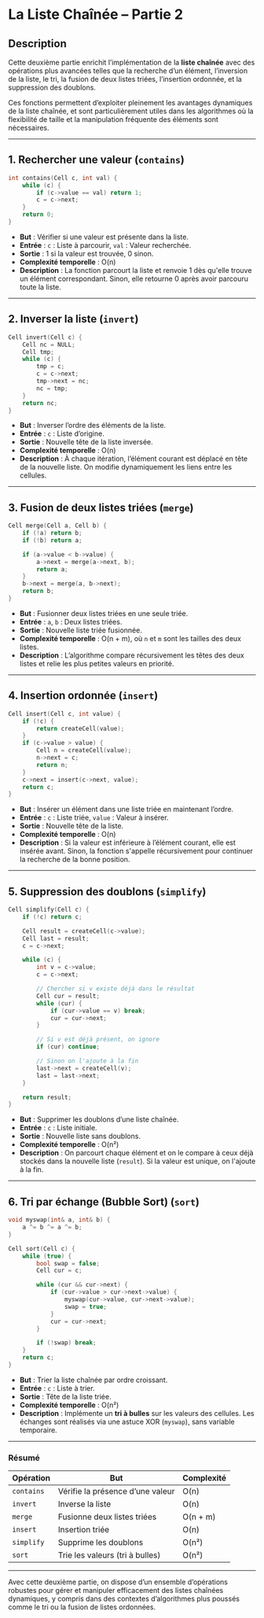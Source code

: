 # La Liste Chaînée – Partie 2

## Description

Cette deuxième partie enrichit l’implémentation de la **liste chaînée** avec des opérations plus avancées telles que la recherche d’un élément, l’inversion de la liste, le tri, la fusion de deux listes triées, l’insertion ordonnée, et la suppression des doublons.

Ces fonctions permettent d’exploiter pleinement les avantages dynamiques de la liste chaînée, et sont particulièrement utiles dans les algorithmes où la flexibilité de taille et la manipulation fréquente des éléments sont nécessaires.

---

## 1. Rechercher une valeur (`contains`)

```c
int contains(Cell c, int val) {
    while (c) {
        if (c->value == val) return 1;
        c = c->next;
    }
    return 0;
}
````

* **But** : Vérifier si une valeur est présente dans la liste.
* **Entrée** : `c` : Liste à parcourir, `val` : Valeur recherchée.
* **Sortie** : 1 si la valeur est trouvée, 0 sinon.
* **Complexité temporelle** : O(n)
* **Description** : La fonction parcourt la liste et renvoie 1 dès qu'elle trouve un élément correspondant. Sinon, elle retourne 0 après avoir parcouru toute la liste.

---

## 2. Inverser la liste (`invert`)

```c
Cell invert(Cell c) {
    Cell nc = NULL;
    Cell tmp;
    while (c) {
        tmp = c;
        c = c->next;
        tmp->next = nc;
        nc = tmp;
    }
    return nc;
}
```

* **But** : Inverser l’ordre des éléments de la liste.
* **Entrée** : `c` : Liste d’origine.
* **Sortie** : Nouvelle tête de la liste inversée.
* **Complexité temporelle** : O(n)
* **Description** : À chaque itération, l’élément courant est déplacé en tête de la nouvelle liste. On modifie dynamiquement les liens entre les cellules.

---

## 3. Fusion de deux listes triées (`merge`)

```c
Cell merge(Cell a, Cell b) {
    if (!a) return b;
    if (!b) return a;

    if (a->value < b->value) {
        a->next = merge(a->next, b);
        return a;
    }
    b->next = merge(a, b->next);
    return b;
}
```

* **But** : Fusionner deux listes triées en une seule triée.
* **Entrée** : `a`, `b` : Deux listes triées.
* **Sortie** : Nouvelle liste triée fusionnée.
* **Complexité temporelle** : O(n + m), où `n` et `m` sont les tailles des deux listes.
* **Description** : L’algorithme compare récursivement les têtes des deux listes et relie les plus petites valeurs en priorité.

---

## 4. Insertion ordonnée (`insert`)

```c
Cell insert(Cell c, int value) {
    if (!c) {
        return createCell(value);
    }
    if (c->value > value) {
        Cell n = createCell(value);
        n->next = c;
        return n;
    }
    c->next = insert(c->next, value);
    return c;
}
```

* **But** : Insérer un élément dans une liste triée en maintenant l’ordre.
* **Entrée** : `c` : Liste triée, `value` : Valeur à insérer.
* **Sortie** : Nouvelle tête de la liste.
* **Complexité temporelle** : O(n)
* **Description** : Si la valeur est inférieure à l’élément courant, elle est insérée avant. Sinon, la fonction s'appelle récursivement pour continuer la recherche de la bonne position.

---

## 5. Suppression des doublons (`simplify`)

```c
Cell simplify(Cell c) {
    if (!c) return c;

    Cell result = createCell(c->value);
    Cell last = result;
    c = c->next;

    while (c) {
        int v = c->value;
        c = c->next;

        // Chercher si v existe déjà dans le résultat
        Cell cur = result;
        while (cur) {
            if (cur->value == v) break;
            cur = cur->next;
        }

        // Si v est déjà présent, on ignore
        if (cur) continue;

        // Sinon on l'ajoute à la fin
        last->next = createCell(v);
        last = last->next;
    }

    return result;
}
```

* **But** : Supprimer les doublons d’une liste chaînée.
* **Entrée** : `c` : Liste initiale.
* **Sortie** : Nouvelle liste sans doublons.
* **Complexité temporelle** : O(n²)
* **Description** : On parcourt chaque élément et on le compare à ceux déjà stockés dans la nouvelle liste (`result`). Si la valeur est unique, on l'ajoute à la fin.

---

## 6. Tri par échange (Bubble Sort) (`sort`)

```c
void myswap(int& a, int& b) {
    a ^= b ^= a ^= b;
}

Cell sort(Cell c) {
    while (true) {
        bool swap = false;
        Cell cur = c;

        while (cur && cur->next) {
            if (cur->value > cur->next->value) {
                myswap(cur->value, cur->next->value);
                swap = true;
            }
            cur = cur->next;
        }

        if (!swap) break;
    }
    return c;
}
```

* **But** : Trier la liste chaînée par ordre croissant.
* **Entrée** : `c` : Liste à trier.
* **Sortie** : Tête de la liste triée.
* **Complexité temporelle** : O(n²)
* **Description** : Implémente un **tri à bulles** sur les valeurs des cellules. Les échanges sont réalisés via une astuce XOR (`myswap`), sans variable temporaire.

---

### Résumé

| Opération  | But                              | Complexité |
| ---------- | -------------------------------- | ---------- |
| `contains` | Vérifie la présence d’une valeur | O(n)       |
| `invert`   | Inverse la liste                 | O(n)       |
| `merge`    | Fusionne deux listes triées      | O(n + m)   |
| `insert`   | Insertion triée                  | O(n)       |
| `simplify` | Supprime les doublons            | O(n²)      |
| `sort`     | Trie les valeurs (tri à bulles)  | O(n²)      |

---

Avec cette deuxième partie, on dispose d’un ensemble d’opérations robustes pour gérer et manipuler efficacement des listes chaînées dynamiques, y compris dans des contextes d’algorithmes plus poussés comme le tri ou la fusion de listes ordonnées.

